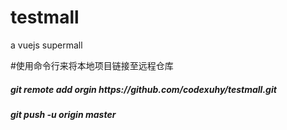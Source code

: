# testmall
a vuejs supermall

#使用命令行来将本地项目链接至远程仓库
<h5>git remote add orgin https://github.com/codexuhy/testmall.git</h5>
<h5>git push -u origin master</h5>
